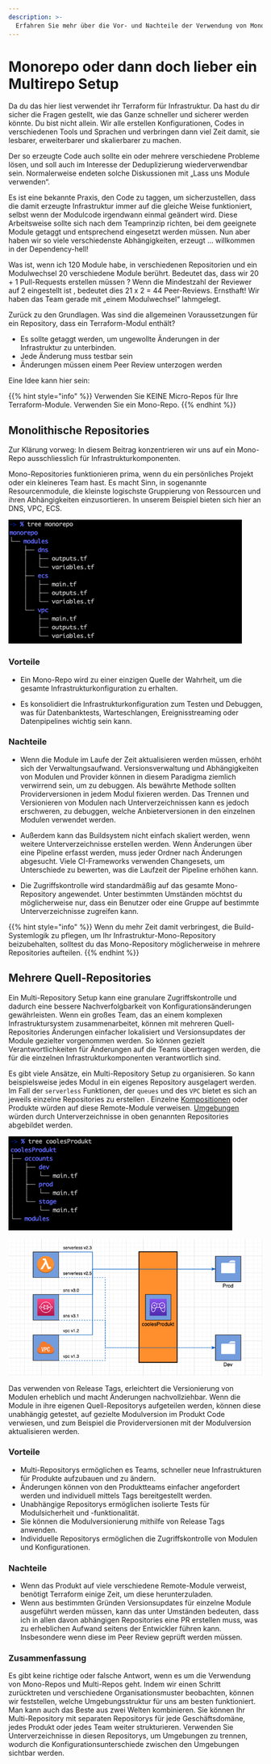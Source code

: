 ```yaml
---
description: >-
  Erfahren Sie mehr über die Vor- und Nachteile der Verwendung von Mono-Repositories und Multi-Repositories sowie den jeweils logischsten Anwendungsfall.
---
```


# Monorepo oder dann doch lieber ein Multirepo Setup
Da du das hier liest verwendet ihr Terraform für Infrastruktur. Da hast du dir sicher die Fragen gestellt, wie das Ganze schneller und sicherer werden könnte.  Du bist nicht allein. Wir alle erstellen Konfigurationen, Codes in verschiedenen Tools und Sprachen und verbringen dann viel Zeit damit, sie lesbarer, erweiterbarer und skalierbarer zu machen.

Der so erzeugte Code auch sollte ein oder mehrere verschiedene Probleme lösen, und soll auch im Interesse der Deduplizierung wiederverwendbar sein. Normalerweise endeten solche Diskussionen mit „Lass uns Module verwenden“.

Es ist eine bekannte Praxis, den Code zu taggen, um sicherzustellen, dass die damit erzeugte Infrastruktur immer auf die gleiche Weise funktioniert, selbst wenn der Modulcode irgendwann einmal geändert wird. Diese Arbeitsweise sollte sich nach dem Teamprinzip richten, bei dem geeignete Module getaggt und entsprechend eingesetzt werden müssen. Nun aber haben wir so viele verschiedenste Abhängigkeiten, erzeugt ... willkommen in der Dependency-hell!

Was ist, wenn ich 120 Module habe, in verschiedenen Repositorien und ein Modulwechsel 20 verschiedene Module berührt. Bedeutet das, dass wir 20 + 1 Pull-Requests erstellen müssen ? Wenn die Mindestzahl der Reviewer auf 2 eingestellt ist , bedeutet dies 21 x 2 = 44 Peer-Reviews. Ernsthaft! Wir haben das Team gerade mit „einem Modulwechsel“ lahmgelegt.

Zurück zu den Grundlagen. Was sind die allgemeinen Voraussetzungen für ein Repository, dass ein Terraform-Modul enthält?
* Es sollte getaggt werden, um ungewollte Änderungen in der Infrastruktur zu unterbinden.
* Jede Änderung muss testbar sein
* Änderungen müssen einem Peer Review unterzogen werden

Eine Idee kann hier sein:

{{% hint style="info" %}}
Verwenden Sie KEINE Micro-Repos für Ihre Terraform-Module. Verwenden Sie ein Mono-Repo.
{{% endhint %}}

## Monolithische Repositories
Zur Klärung vorweg: In diesem Beitrag konzentrieren wir uns auf ein Mono-Repo ausschliesslich für Infrastrukturkomponenten.

Mono-Repositories funktionieren prima, wenn du ein persönliches Projekt oder ein kleineres Team hast. Es macht Sinn, in sogenannte Resourcenmodule, die kleinste logischste Gruppierung von Ressourcen und ihren Abhängigkeiten einzusortieren. In unserem Beispiel bieten sich hier an DNS, VPC, ECS.

![Monorepo](/img/monorepo-1.png "Monorepo")

### Vorteile
* Ein Mono-Repo wird zu einer einzigen Quelle der Wahrheit, um die gesamte Infrastrukturkonfiguration zu erhalten.

* Es konsolidiert die Infrastrukturkonfiguration zum Testen und Debuggen, was für Datenbanktests, Warteschlangen, Ereignisstreaming oder Datenpipelines wichtig sein kann.

### Nachteile
* Wenn die Module im Laufe der Zeit aktualisieren werden müssen, erhöht sich der Verwaltungsaufwand. Versionsverwaltung und Abhängigkeiten von Modulen und Provider können in diesem Paradigma ziemlich verwirrend sein, um zu debuggen. Als bewährte Methode sollten Providerversionen in jedem Modul fixieren werden. Das Trennen und Versionieren von Modulen nach Unterverzeichnissen kann es jedoch erschweren, zu debuggen, welche Anbieterversionen in den einzelnen Modulen verwendet werden.

* Außerdem kann das Buildsystem nicht einfach skaliert werden, wenn weitere Unterverzeichnisse erstellen werden. Wenn Änderungen über eine Pipeline erfasst werden, muss jeder Ordner nach Änderungen abgesucht. Viele CI-Frameworks verwenden Changesets, um Unterschiede zu bewerten, was die Laufzeit der Pipeline erhöhen kann.

* Die Zugriffskontrolle wird standardmäßig auf das gesamte Mono-Repository angewendet. Unter bestimmten Umständen möchtst du möglicherweise nur, dass ein Benutzer oder eine Gruppe auf bestimmte Unterverzeichnisse zugreifen kann.

{{% hint style="info" %}}
Wenn du mehr Zeit damit verbringest, die Build-Systemlogik zu pflegen, um Ihr Infrastruktur-Mono-Repository beizubehalten, solltest du das Mono-Repository möglicherweise in mehrere Repositories aufteilen.
{{% endhint %}}



## Mehrere Quell-Repositories
Ein Multi-Repository Setup kann eine granulare Zugriffskontrolle und dadurch eine bessere Nachverfolgbarkeit von Konfigurationsänderungen gewährleisten. Wenn ein großes Team, das an einem komplexen Infrastruktursystem zusammenarbeitet, können mit mehreren Quell-Repositories Änderungen einfacher lokalisiert und Versionsupdates der Module gezielter vorgenommen werden. So können gezielt Verantwortlichkeiten für Änderungen auf die Teams übertragen werden, die für die einzelnen Infrastrukturkomponenten verantwortlich sind.

Es gibt viele Ansätze, ein Multi-Repository Setup zu organisieren. So kann beispielsweise jedes Modul in ein eigenes Repository ausgelagert werden. Im Fall der ```serverless``` Funktionen, der ```queues``` und des ```VPC``` bietet es sich an jeweils einzelne Repositories zu erstellen . Einzelne [Kompositionen](schluessel-konzepte/kompositionen.md) oder Produkte würden auf diese Remote-Module verweisen. [Umgebungen](schluessel-konzepte/infrastrukturmodule.md) würden durch Unterverzeichnisse in oben genannten Repositories abgebildet werden.

![Multirepo](/img/multirepo-1.png "Multirepo")

![Multirepo mit Produkt](/img/multirepo-2.png "Multirepo mit Produkt")

Das verwenden von Release Tags, erleichtert die Versionierung von Modulen erheblich und macht Änderungen nachvollziehbar. Wenn die Module in ihre eigenen Quell-Repositorys aufgeteilen werden, können diese unabhängig getestet, auf gezielte Modulversion im Produkt Code verwiesen, und zum Beispiel die Providerversionen mit der Modulversion aktualisieren werden.

### Vorteile
* Multi-Repositorys ermöglichen es Teams, schneller neue Infrastrukturen für Produkte aufzubauen und zu ändern.
* Änderungen können von den Produktteams einfacher angefordert werden und individuell mittels Tags bereitgestellt werden.
* Unabhängige Repositorys ermöglichen isolierte Tests für Modulsicherheit und -funktionalität.
* Sie können die Modulversionierung mithilfe von Release Tags anwenden.
* Individuelle Repositorys ermöglichen die Zugriffskontrolle von Modulen und Konfigurationen.

### Nachteile
* Wenn das Produkt auf viele verschiedene Remote-Module verweist, benötigt Terraform einige Zeit, um diese herunterzuladen.
* Wenn aus bestimmten Gründen Versionsupdates für einzelne Module ausgeführt werden müssen, kann das unter Umständen bedeuten, dass ich in allen davon abhängigen Repositories eine PR erstellen muss, was zu erheblichen Aufwand seitens der Entwickler führen kann. Insbesondere wenn diese im Peer Review geprüft werden müssen.

### Zusammenfassung

Es gibt keine richtige oder falsche Antwort, wenn es um die Verwendung von Mono-Repos und Multi-Repos geht. Indem wir einen Schritt zurücktreten und verschiedene Organisationsmuster beobachten, können wir feststellen, welche Umgebungsstruktur für uns am besten funktioniert. Man kann auch das Beste aus zwei Welten kombinieren. Sie können Ihr Multi-Repository mit separaten Repositorys für jede Geschäftsdomäne, jedes Produkt oder jedes Team weiter strukturieren. Verwenden Sie Unterverzeichnisse in diesen Repositorys, um Umgebungen zu trennen, wodurch die Konfigurationsunterschiede zwischen den Umgebungen sichtbar werden.
